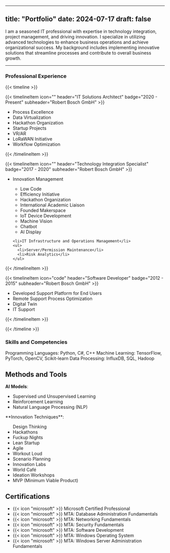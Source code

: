 
---
title: "Portfolio"
date: 2024-07-17
draft: false
---

I am a seasoned IT professional with expertise in technology integration, project management, and driving innovation. I specialize in utilizing advanced technologies to enhance business operations and achieve organizational success. My background includes implementing innovative solutions that streamline processes and contribute to overall business growth.

---

### Professional Experience
{{< timeline >}}

{{< timelineItem icon="" header="IT Solutions Architect" badge="2020 - Present" subheader="Robert Bosch GmbH" >}}
<ul>
    <li>Process Excellence</li>
    <li>Data Virtualization</li>
    <li>Hackathon Organization</li>
    <li>Startup Projects</li>
    <li>VR/AR</li>
    <li>LoRaWAN Initiative</li>
    <li>Workflow Optimization</li>
</ul>
{{< /timelineItem >}}

{{< timelineItem icon="" header="Technology Integration Specialist" badge="2017 - 2020" subheader="Robert Bosch GmbH" >}}
<ul>
    <li>Innovation Management</li>
    <ul>
      <li>Low Code</li>
      <li>Efficiency Initiative</li>
      <li>Hackathon Organization</li>
      <li>International Academic Liaison</li>
      <li>Founded Makerspace</li>
      <li>IoT Device Development</li>
      <li>Machine Vision</li>
      <li>Chatbot</li>
      <li>AI Display</li>
    </ul>

    <li>IT Infrastructure and Operations Management</li>
    <ul>
      <li>Server/Permission Maintenance</li>
      <li>Risk Analytics</li>
    </ul>
</ul>
{{< /timelineItem >}}

{{< timelineItem icon="code" header="Software Developer" badge="2012 - 2015" subheader="Robert Bosch GmbH" >}}
<ul>
    <li>Developed Support Platform for End Users</li>
    <li>Remote Support Process Optimization</li>
    <li>Digital Twin</li>
    <li>IT Support</li>
</ul>
{{< /timelineItem >}}

{{< /timeline >}}



### Skills and Competencies
Programming Languages: Python, C#, C++
Machine Learning: TensorFlow, PyTorch, OpenCV, Scikit-learn
Data Processing: InfluxDB, SQL, Hadoop

## Methods and Tools
**AI Models**: 
<ul>
    <li>Supervised und Unsupervised Learning</li>
    <li>Reinforcement Learning</li>
    <li>Natural Language Processing (NLP)</li>
</ul>
**Innovation Techniques**: 
<ul>
Design Thinking
    <li>Hackathons</li>
    <li>Fuckup Nights</li>
    <li>Lean Startup</li>
    <li>Agile</li>
    <li>Workout Loud</li>
    <li>Scenario Planning</li>
    <li>Innovation Labs</li>
    <li>World Café</li>
    <li>Ideation Workshops</li>
    <li>MVP (Minimum Viable Product)</li>
</ul>

## Certifications
<ul>
<li>{{< icon "microsoft" >}}  Microsoft Certified Professional</icon></li>
<li>{{< icon "microsoft" >}}  MTA: Database Administration Fundamentals</icon></li>
<li>{{< icon "microsoft" >}}  MTA: Networking Fundamentals</icon></li>
<li>{{< icon "microsoft" >}}  MTA: Security Fundamentals</icon></li>
<li>{{< icon "microsoft" >}}  MTA: Software Development</icon></li>
<li>{{< icon "microsoft" >}}  MTA: Windows Operating System</icon></li>
<li>{{< icon "microsoft" >}}  MTA: Windows Server Administration Fundamentals</icon></li>
</ul>
